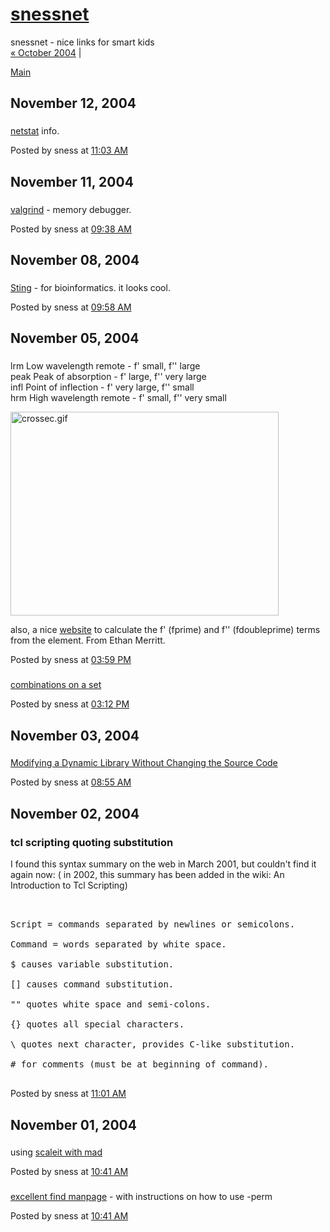 <!DOCTYPE html PUBLIC "-//W3C//DTD XHTML 1.0 Transitional//EN" "http://www.w3.org/TR/xhtml1/DTD/xhtml1-transitional.dtd">

<html xmlns="http://www.w3.org/1999/xhtml">
<head>
<meta http-equiv="Content-Type" content="text/html; charset=iso-8859-1" />

<title>snessnet: November 2004 Archives</title>

<link rel="stylesheet" href="http://www.sness.net/weblog/styles-site.css" type="text/css" />
<link rel="alternate" type="application/rss+xml" title="RSS" href="http://www.sness.net/weblog/index.rdf" />
<link rel="start" href="http://www.sness.net/weblog/" title="Home" />
<link rel="prev" href="http://www.sness.net/weblog/archives/2004_10.html" title="October 2004" />



<script language="javascript" type="text/javascript">
function OpenComments (c) {
    window.open(c,
                    'comments',
                    'width=480,height=480,scrollbars=yes,status=yes');
}

function OpenTrackback (c) {
    window.open(c,
                    'trackback',
                    'width=480,height=480,scrollbars=yes,status=yes');
}
</script>

</head>

<body>	

<div id="banner">
<h1><a href="http://www.sness.net/weblog/" accesskey="1">snessnet</a></h1>
<span class="description">snessnet - nice links for smart kids</span>
</div>

<div id="container">

<div class="blog">

<div id="menu">
<a href="http://www.sness.net/weblog/archives/2004_10.html">&laquo; October 2004</a> |

<a href="http://www.sness.net/weblog/">Main</a>

</div>

</div>

<div class="blog">


<h2 class="date">November 12, 2004</h2>


<div class="blogbody">
<a name="001432"></a>
<h3 class="title"></h3>

<p><a href="http://www.linuxplanet.com/linuxplanet/tutorials/5633/1/">netstat</a> info.</p>



<div class="posted">
	Posted by sness at <a href="http://www.sness.net/weblog/archives/001432.html">11:03 AM</a>
	
	
</div>

</div>



<h2 class="date">November 11, 2004</h2>


<div class="blogbody">
<a name="001431"></a>
<h3 class="title"></h3>

<p><a href="http://valgrind.kde.org/">valgrind</a> - memory debugger.</p>



<div class="posted">
	Posted by sness at <a href="http://www.sness.net/weblog/archives/001431.html">09:38 AM</a>
	
	
</div>

</div>



<h2 class="date">November 08, 2004</h2>


<div class="blogbody">
<a name="001430"></a>
<h3 class="title"></h3>

<p><a href="http://mirrors.rcsb.org/SMS/index_m_mirror.html">Sting</a> - for bioinformatics.  it looks cool.</p>



<div class="posted">
	Posted by sness at <a href="http://www.sness.net/weblog/archives/001430.html">09:58 AM</a>
	
	
</div>

</div>



<h2 class="date">November 05, 2004</h2>


<div class="blogbody">
<a name="001429"></a>
<h3 class="title"></h3>

<p>lrm Low wavelength remote - f' small, f'' large<br />
peak Peak of absorption - f' large, f'' very large<br />
infl Point of inflection - f' very large, f'' small<br />
hrm High wavelength remote - f' small, f'' very small</p>

<p><img alt="crossec.gif" src="http://www.sness.net/weblog/archives/crossec.gif" width="429" height="326" border="0" /></p>

<p>also, a nice <a href="http://www.bmsc.washington.edu/scatter/AS_form.html">website</a> to calculate the f' (fprime) and f'' (fdoubleprime) terms from the element.  From Ethan Merritt. </p>



<div class="posted">
	Posted by sness at <a href="http://www.sness.net/weblog/archives/001429.html">03:59 PM</a>
	
	
</div>

</div>





<div class="blogbody">
<a name="001428"></a>
<h3 class="title"></h3>

<p><a href="http://www.theory.csc.uvic.ca/~cos/inf/comb/CombinationsInfo.html">combinations on a set</a></p>



<div class="posted">
	Posted by sness at <a href="http://www.sness.net/weblog/archives/001428.html">03:12 PM</a>
	
	
</div>

</div>



<h2 class="date">November 03, 2004</h2>


<div class="blogbody">
<a name="001427"></a>
<h3 class="title"></h3>

<p><a href="http://new.linuxjournal.com/node/7795">Modifying a Dynamic Library Without Changing the Source Code</a></p>



<div class="posted">
	Posted by sness at <a href="http://www.sness.net/weblog/archives/001427.html">08:55 AM</a>
	
	
</div>

</div>



<h2 class="date">November 02, 2004</h2>


<div class="blogbody">
<a name="001426"></a>
<h3 class="title">tcl scripting quoting substitution</h3>

<p>I found this syntax summary on the web in March 2001, but couldn't find it again now: ( in 2002, this summary has been added in the wiki: An Introduction to Tcl Scripting)<br />
<pre><br />
Script = commands separated by newlines or semicolons. <br />
Command = words separated by white space. <br />
$ causes variable substitution. <br />
[] causes command substitution. <br />
"" quotes white space and semi-colons. <br />
{} quotes all special characters. <br />
\ quotes next character, provides C-like substitution. <br />
# for comments (must be at beginning of command).<br />
</pre></p>



<div class="posted">
	Posted by sness at <a href="http://www.sness.net/weblog/archives/001426.html">11:01 AM</a>
	
	
</div>

</div>



<h2 class="date">November 01, 2004</h2>


<div class="blogbody">
<a name="001425"></a>
<h3 class="title"></h3>

<p>using <a href="http://www.ysbl.york.ac.uk/ccp4bb/2000/msg00041.html">scaleit with mad</a></p>



<div class="posted">
	Posted by sness at <a href="http://www.sness.net/weblog/archives/001425.html">10:41 AM</a>
	
	
</div>

</div>





<div class="blogbody">
<a name="001424"></a>
<h3 class="title"></h3>

<p><a href="http://www.scit.wlv.ac.uk/cgi-bin/mansec?1+find">excellent find manpage</a> - with instructions on how to use -perm </p>



<div class="posted">
	Posted by sness at <a href="http://www.sness.net/weblog/archives/001424.html">10:41 AM</a>
	
	
</div>

</div>


</div>
</div>

</body>
</html>
